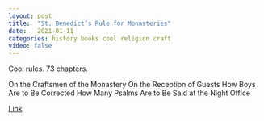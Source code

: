 ```yaml
---
layout: post
title:  "St. Benedict’s Rule for Monasteries"
date:   2021-01-11
categories: history books cool religion craft
video: false
---
```


Cool rules.  73 chapters.

On the Craftsmen of the Monastery
On the Reception of Guests
How Boys Are to Be Corrected
How Many Psalms Are to Be Said at the Night Office

[Link](//www.gutenberg.org/files/50040/50040-h/50040-h.html)
